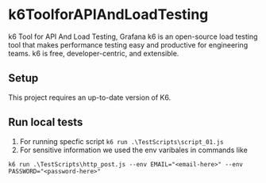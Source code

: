 # k6ToolforAPIAndLoadTesting
k6 Tool for API And Load Testing, Grafana k6 is an open-source load testing tool that makes performance testing easy and productive for engineering teams. k6 is free, developer-centric, and extensible.

## Setup
This project requires an up-to-date version of K6.

## Run local tests
1. For running specfic script `k6 run .\TestScripts\script_01.js`
2. For sensitive information we used the env varibales in commands like 
```
k6 run .\TestScripts\http_post.js --env EMAIL="<email-here>" --env PASSWORD="<password-here>"
```
